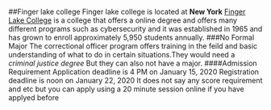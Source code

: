 ##Finger lake college
Finger lake college is located at **New York**
[Finger Lake College](https://www.flcc.edu/) is a college that offers a online degree and offers many different programs such as cybersecurity and it was established in 1965 and has grown to enroll approximately 5,950 students annually.
###No Formal Major
The correctional officer program offers training in the feild and basic understanding of what to do in certain situations.They would need a _criminal justice degree_ But they can also not have a major.
####Admission Requirement
Application deadline is 4 PM on January 15, 2020
Registration deadline is noon on January 22, 2020
It does not say any score requirement and etc but you can apply using a 20 minute session online if you have applyed before